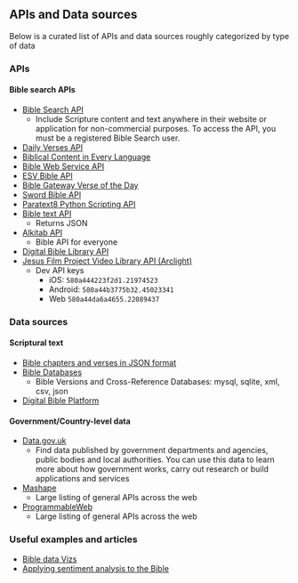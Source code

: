 ## APIs and Data sources

Below is a curated list of APIs and data sources roughly categorized by type of data

### APIs
#### Bible search APIs

  - [Bible Search API](https://bibles.org/pages/api)
    - Include Scripture content and text anywhere in their website or application for non-commercial purposes. To access the API, you must be a registered Bible Search user.
  - [Daily Verses API](http://www.ourmanna.com/verses/api/)
  - [Biblical Content in Every Language](https://api.unfoldingword.org/README.html#unfoldingword-api-v1)
  - [Bible Web Service API](http://labs.bible.org/api\_web\_service)
  - [ESV Bible API](http://www.esvapi.org/)
  - [Bible Gateway Verse of the Day](https://www.biblegateway.com/votd/get/?format=json&version=NIV&callback=BG.votdWriteCallback)
  - [Sword Bible API](https://crosswire.org/wiki/DevTools:SWORD)
  - [Paratext8 Python Scripting API](https://drive.google.com/drive/folders/0ByEUgYFpGsfeY1l1TWQ1STJkSjg?usp=sharing)
  - [Bible text API](https://getbible.net/api)
    - Returns JSON
  - [Alkitab API](https://github.com/sonnylazuardi/alkitab-api)
    - Bible API for everyone
  - [Digital Bible Library API](https://thedigitalbiblelibrary.org/dbl/static/docs/api/index.html)
  - [Jesus Film Project Video Library API (Arclight)](https://docs.google.com/document/d/1v6Z9vCp1tv16NxhQIa56RGlqjf3AnwHKU6oC5FP5w-U/edit?usp=sharing)
    - Dev API keys
      - iOS: `580a444223f2d1.21974523`
      - Android: `580a44b3775b32.45023341` 
      - Web `580a44da6a4655.22089437`

### Data sources

#### Scriptural text

  - [Bible chapters and verses in JSON format](https://github.com/aruljohn/Bible-kjv)
  - [Bible Databases](https://github.com/scrollmapper/bible\_databases)
    - Bible Versions and Cross-Reference Databases: mysql, sqlite, xml, csv, json
  - [Digital Bible Platform](http://www.digitalbibleplatform.com/docs/)

#### Government/Country-level data

  - [Data.gov.uk](http://data.gov.uk)
    - Find data published by government departments and agencies, public bodies and local authorities. You can use this data to learn more about how government works, carry out research or build applications and services
  - [Mashape](https://www.mashape.com/)
    - Large listing of general APIs across the web
  - [ProgrammableWeb](http://www.programmableweb.com/apis/directory)
    - Large listing of general APIs across the web

### Useful examples and articles

  - [Bible data Vizs](http://www.openbible.info/labs/)
  - [Applying sentiment analysis to the Bible](https://www.openbible.info/blog/2011/10/applying-sentiment-analysis-to-the-bible/)
